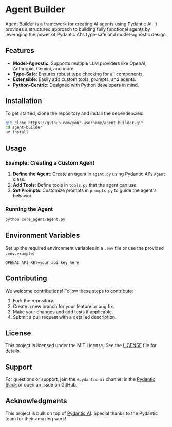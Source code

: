 # Agent Builder

Agent Builder is a framework for creating AI agents using Pydantic AI. It provides a structured approach to building fully functional agents by leveraging the power of Pydantic AI's type-safe and model-agnostic design.

## Features

- **Model-Agnostic**: Supports multiple LLM providers like OpenAI, Anthropic, Gemini, and more.
- **Type-Safe**: Ensures robust type checking for all components.
- **Extensible**: Easily add custom tools, prompts, and agents.
- **Python-Centric**: Designed with Python developers in mind.

## Installation

To get started, clone the repository and install the dependencies:

```bash
git clone https://github.com/your-username/agent-builder.git
cd agent-builder
uv install
```

## Usage

### Example: Creating a Custom Agent

1. **Define the Agent**: Create an agent in `agent.py` using Pydantic AI's `Agent` class.
2. **Add Tools**: Define tools in `tools.py` that the agent can use.
3. **Set Prompts**: Customize prompts in `prompts.py` to guide the agent's behavior.

<!-- Removed Example Code section -->

### Running the Agent

```bash
python core_agent/agent.py
```

## Environment Variables

Set up the required environment variables in a `.env` file or use the provided `.env.example`:

```
OPENAI_API_KEY=your_api_key_here
```

## Contributing

We welcome contributions! Follow these steps to contribute:

1. Fork the repository.
2. Create a new branch for your feature or bug fix.
3. Make your changes and add tests if applicable.
4. Submit a pull request with a detailed description.

## License

This project is licensed under the MIT License. See the [LICENSE](LICENSE) file for details.

## Support

For questions or support, join the `#pydantic-ai` channel in the [Pydantic Slack](https://logfire.pydantic.dev/docs/join-slack/) or open an issue on GitHub.

## Acknowledgments

This project is built on top of [Pydantic AI](https://github.com/pydantic/pydantic-ai). Special thanks to the Pydantic team for their amazing work!
